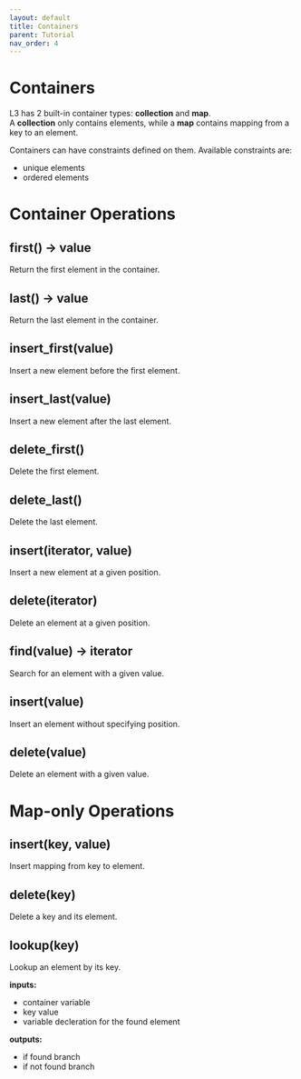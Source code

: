 ```yaml
---
layout: default
title: Containers
parent: Tutorial
nav_order: 4
---
```


# Containers

L3 has 2 built-in container types: **collection** and **map**.  
A **collection** only contains elements, while a **map** contains mapping from a key to an element.

Containers can have constraints defined on them. Available constraints are:
- unique elements
- ordered elements

# Container Operations

## first() -> value
Return the first element in the container.

## last() -> value
Return the last element in the container.

## insert_first(value)
Insert a new element before the first element.

## insert_last(value)
Insert a new element after the last element.

## delete_first()
Delete the first element.

## delete_last()
Delete the last element.

## insert(iterator, value)
Insert a new element at a given position.

## delete(iterator)
Delete an element at a given position.


## find(value) -> iterator
Search for an element with a given value.

## insert(value)
Insert an element without specifying position.

## delete(value)
Delete an element with a given value.


# Map-only Operations

## insert(key, value)
Insert mapping from key to element.

## delete(key)
Delete a key and its element.

## lookup(key)
Lookup an element by its key.

**inputs:**
- container variable
- key value
- variable decleration for the found element

**outputs:**
- if found branch
- if not found branch